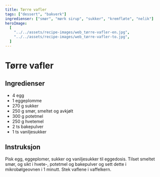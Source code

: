 ```yaml
---
title: Tørre vafler
tags: ["dessert", "bakverk"]
ingredienser: ["smør", "mørk sirup", "sukker", "kremfløte", "nelik"]
heroImage:
  [
    "../../assets/recipe-images/web_tørre-vafler-en.jpg",
    "../../assets/recipe-images/web_tørre-vafler-to.jpg",
  ]
---
```


# Tørre vafler

## Ingredienser

- 4 egg
- 1 eggeplomme
- 270 g sukker
- 250 g smør, smeltet og avkjølt
- 300 g potetmel
- 250 g hvetemel
- 2 ts bakepulver
- 1 ts vaniljesukker

## Instruksjon

Pisk egg, eggeplomer, sukker og vaniljesukker til eggedosis. Tilset smeltet smør, og sikt i hvete-, potetmel og bakepulver og sett dette i mikrobølgeovnen i 1 minutt. Stek vaflene i vaffelkern.
